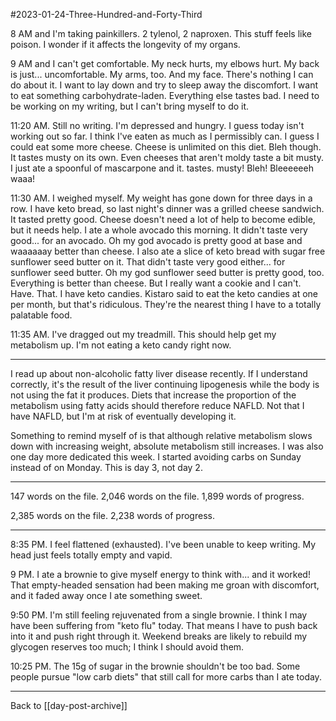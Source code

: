 #2023-01-24-Three-Hundred-and-Forty-Third

8 AM and I'm taking painkillers.  2 tylenol, 2 naproxen.  This stuff feels like poison.  I wonder if it affects the longevity of my organs.

9 AM and I can't get comfortable.  My neck hurts, my elbows hurt.  My back is just... uncomfortable.  My arms, too.  And my face.  There's nothing I can do about it.  I want to lay down and try to sleep away the discomfort.  I want to eat something carbohydrate-laden.  Everything else tastes bad.  I need to be working on my writing, but I can't bring myself to do it.

11:20 AM.  Still no writing.  I'm depressed and hungry.  I guess today isn't working out so far.  I think I've eaten as much as I permissibly can.  I guess I could eat some more cheese.  Cheese is unlimited on this diet.  Bleh though.  It tastes musty on its own.  Even cheeses that aren't moldy taste a bit musty.  I just ate a spoonful of mascarpone and it. tastes. musty!  Bleh!  Bleeeeeeh waaa!

11:30 AM.  I weighed myself.  My weight has gone down for three days in a row.  I have keto bread, so last night's dinner was a grilled cheese sandwich.  It tasted pretty good.  Cheese doesn't need a lot of help to become edible, but it needs help.  I ate a whole avocado this morning.  It didn't taste very good... for an avocado.  Oh my god avocado is pretty good at base and waaaaaay better than cheese.  I also ate a slice of keto bread with sugar free sunflower seed butter on it.  That didn't taste very good either... for sunflower seed butter.  Oh my god sunflower seed butter is pretty good, too.  Everything is better than cheese.  But I really want a cookie and I can't. Have.  That.  I have keto candies.  Kistaro said to eat the keto candies at one per month, but that's ridiculous.  They're the nearest thing I have to a totally palatable food.

11:35 AM.  I've dragged out my treadmill.  This should help get my metabolism up.  I'm not eating a keto candy right now.

---
I read up about non-alcoholic fatty liver disease recently.  If I understand correctly, it's the result of the liver continuing lipogenesis while the body is not using the fat it produces.  Diets that increase the proportion of the metabolism using fatty acids should therefore reduce NAFLD.  Not that I have NAFLD, but I'm at risk of eventually developing it.

Something to remind myself of is that although relative metabolism slows down with increasing weight, absolute metabolism still increases.  I was also one day more dedicated this week.  I started avoiding carbs on Sunday instead of on Monday.  This is day 3, not day 2.

---
147 words on the file.  2,046 words on the file.  1,899 words of progress.

2,385 words on the file.  2,238 words of progress.

---
8:35 PM.  I feel flattened (exhausted).  I've been unable to keep writing.  My head just feels totally empty and vapid.

9 PM.  I ate a brownie to give myself energy to think with... and it worked!  That empty-headed sensation had been making me groan with discomfort, and it faded away once I ate something sweet.

9:50 PM.  I'm still feeling rejuvenated from a single brownie.  I think I may have been suffering from "keto flu" today.  That means I have to push back into it and push right through it.  Weekend breaks are likely to rebuild my glycogen reserves too much; I think I should avoid them.

10:25 PM.  The 15g of sugar in the brownie shouldn't be too bad.  Some people pursue "low carb diets" that still call for more carbs than I ate today.

---
Back to [[day-post-archive]]